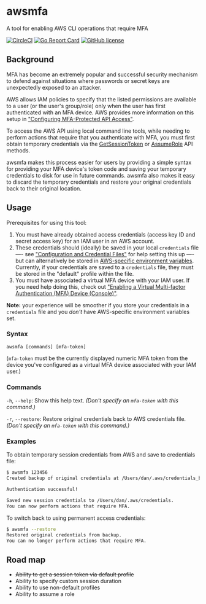 # awsmfa

A tool for enabling AWS CLI operations that require MFA

[![CircleCI](https://circleci.com/gh/luhring/awsmfa.svg?style=svg)](https://circleci.com/gh/luhring/awsmfa)
[![Go Report Card](https://goreportcard.com/badge/github.com/luhring/awsmfa)](https://goreportcard.com/report/github.com/luhring/awsmfa)
[![GitHub license](https://img.shields.io/badge/license-MIT-blue.svg)](https://github.com/luhring/awsmfa/blob/master/LICENSE)

## Background

MFA has become an extremely popular and successful security mechanism to defend against situations where passwords or secret keys are unexpectedly exposed to an attacker.

AWS allows IAM policies to specify that the listed permissions are available to a user (or the user's group/role) only when the user has first authenticated with an MFA device. AWS provides more information on this setup in ["Configuring MFA-Protected API Access"](https://docs.aws.amazon.com/IAM/latest/UserGuide/id_credentials_mfa_configure-api-require.html).

To access the AWS API using local command line tools, while needing to perform actions that require that you authenticate with MFA, you must first obtain temporary credentials via the [GetSessionToken](https://docs.aws.amazon.com/STS/latest/APIReference/API_GetSessionToken.html) or [AssumeRole](https://docs.aws.amazon.com/STS/latest/APIReference/API_AssumeRole.html) API methods.

awsmfa makes this process easier for users by providing a simple syntax for providing your MFA device's token code and saving your temporary credentials to disk for use in future commands. awsmfa also makes it easy to discard the temporary credentials and restore your original credentials back to their original location.

## Usage

Prerequisites for using this tool:

1. You must have already obtained access credentials (access key ID and secret access key) for an IAM user in an AWS account.
1. These credentials should (ideally) be saved in your local `credentials` file —- see ["Configuration and Credential Files"](https://docs.aws.amazon.com/cli/latest/userguide/cli-configure-files.html) for help setting this up —- but can alternatively be stored in [AWS-specific environment variables](https://docs.aws.amazon.com/cli/latest/userguide/cli-configure-envvars.html). Currently, if your credentials are saved to a `credentials` file, they must be stored in the "default" profile within the file.
1. You must have associated a virtual MFA device with your IAM user. If you need help doing this, check out ["Enabling a Virtual Multi-factor Authentication (MFA) Device (Console)"](https://docs.aws.amazon.com/IAM/latest/UserGuide/id_credentials_mfa_enable_virtual.html).

**Note:** your experience will be smoother if you store your credentials in a `credentials` file and you _don't_ have AWS-specific environment variables set.

### Syntax

`awsmfa [commands] [mfa-token]`

(`mfa-token` must be the currently displayed numeric MFA token from the device you've configured as a virtual MFA device associated with your IAM user.)

### Commands

`-h`, `--help`: Show this help text. _(Don't specify an `mfa-token` with this command.)_

`-r`, `--restore`: Restore original credentials back to AWS credentials file. _(Don't specify an `mfa-token` with this command.)_

### Examples

To obtain temporary session credentials from AWS and save to credentials file:

```bash
$ awsmfa 123456
Created backup of original credentials at /Users/dan/.aws/credentials_backup_by_awsmfa.

Authentication successful!

Saved new session credentials to /Users/dan/.aws/credentials.
You can now perform actions that require MFA.
```

To switch back to using permanent access credentials:

```bash
$ awsmfa --restore
Restored original credentials from backup.
You can no longer perform actions that require MFA.
```

## Road map

- ~~Ability to get a session token via default profile~~
- Ability to specify custom session duration
- Ability to use non-default profiles
- Ability to assume a role
